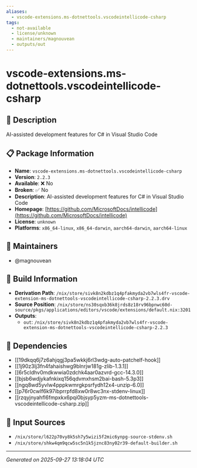 ```yaml
---
aliases:
  - vscode-extensions.ms-dotnettools.vscodeintellicode-csharp
tags:
  - not-available
  - license/unknown
  - maintainers/magnouvean
  - outputs/out
---
```


# vscode-extensions.ms-dotnettools.vscodeintellicode-csharp

## 📝 Description

AI-assisted development features for C# in Visual Studio Code

## 📋 Package Information

- **Name**: `vscode-extensions.ms-dotnettools.vscodeintellicode-csharp`
- **Version**: `2.2.3`
- **Available**: ❌ No
- **Broken**: ✅ No
- **Description**: AI-assisted development features for C# in Visual Studio Code
- **Homepage**: [https://github.com/MicrosoftDocs/intellicode](https://github.com/MicrosoftDocs/intellicode)
- **License**: `unknown`
- **Platforms**: `x86_64-linux`, `x86_64-darwin`, `aarch64-darwin`, `aarch64-linux`
## 👥 Maintainers

- @magnouvean


## 🔧 Build Information

- **Derivation Path**: `/nix/store/sivk8n2kdbz1q4pfakmyda2vb7wls4fr-vscode-extension-ms-dotnettools-vscodeintellicode-csharp-2.2.3.drv`
- **Source Position**: `/nix/store/ns30sqxb36k8jrds8z18rv96bpnwc60d-source/pkgs/applications/editors/vscode/extensions/default.nix:3201`
- **Outputs**:
  - `out`:  `/nix/store/sivk8n2kdbz1q4pfakmyda2vb7wls4fr-vscode-extension-ms-dotnettools-vscodeintellicode-csharp-2.2.3`

## 🔗 Dependencies

- [[19dkqq6j7z6ahjqgj3pa5wkkj6rl3wdg-auto-patchelf-hook]]
- [[1j90z3lj3fn4fahaishwg9blnrjw181g-zlib-1.3.1]]
- [[6r5cldhv0mdkwwia0zdchk4aar0azvrd-gcc-14.3.0]]
- [[bjsb6wdjykafnkixq156qdvmxhsm2bai-bash-5.3p3]]
- [[ngq8wd5yvlw4pppkwmrgkpsrfydh12x4-unzip-6.0]]
- [[p76r0cwlf6k97ibprrpfd8xw0r8wc3nx-stdenv-linux]]
- [[rzqyjnyahfl6fmpxkx6pqi0bjsyp5yzm-ms-dotnettools-vscodeintellicode-csharp.zip]]

## 📁 Input Sources

- `/nix/store/l622p70vy8k5sh7y5wizi5f2mic6ynpg-source-stdenv.sh`
- `/nix/store/shkw4qm9qcw5sc5n1k5jznc83ny02r39-default-builder.sh`

---
*Generated on 2025-09-27 13:18:04 UTC*
